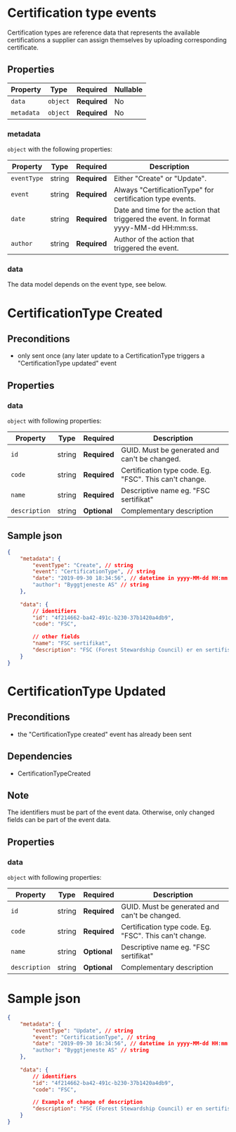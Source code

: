 # Certification type events

Certification types are reference data that represents the available certifications a supplier can assign themselves by uploading corresponding certificate. 

## Properties

| Property              | Type     | Required     | Nullable |
| --------------------- | -------- | ------------ | -------- |
| `data`                | `object` | **Required** | No       |
| `metadata`            | `object` | **Required** | No       |

### metadata

`object` with the following properties:

| Property          | Type    | Required     | Description |
| ------------------| ------- | ------------ | ------- |
| `eventType`       | string  | **Required** | Either "Create" or "Update".
| `event`           | string  | **Required** | Always "CertificationType" for certification type events.
| `date`            | string  | **Required** | Date and time for the action that triggered the event. In format yyyy-MM-dd HH:mm:ss.
| `author`          | string  | **Required** | Author of the action that triggered the event.

### data
The data model depends on the event type, see below.



# CertificationType Created 

## Preconditions
- only sent once (any later update to a CertificationType triggers a "CertificationType updated" event

## Properties

### data

`object` with following properties:

| Property                | Type    | Required     | Description |
| ----------------------- | ------- | ------------ | ------- |
| `id`                    | string  | **Required** | GUID. Must be generated and can't be changed.
| `code`			      | string | **Required**  | Certification type code. Eg. "FSC". This can't change.
| `name`           		  | string  | **Required** | Descriptive name eg. "FSC sertifikat"
| `description`           | string  | **Optional** | Complementary description 


## Sample json

```json
{
	"metadata": {
		"eventType": "Create", // string
		"event": "CertificationType", // string
		"date": "2019-09-30 18:34:56", // datetime in yyyy-MM-dd HH:mm:ss
		"author": "Byggtjeneste AS" // string
	},
	
	"data": {
		// identifiers
		"id": "4f214662-ba42-491c-b230-37b1420a4db9", 
		"code": "FSC",

		// other fields
		"name": "FSC sertifikat", 
		"description": "FSC (Forest Stewardship Council) er en sertifiseringsordning for skogbruk"
	}
}

```

# CertificationType Updated 

## Preconditions
- the "CertificationType created" event has already been sent

## Dependencies
- CertificationTypeCreated

## Note
The identifiers must be part of the event data. Otherwise, only changed fields can be part of the event data. 

## Properties
### data

`object` with following properties:

| Property                | Type    | Required     | Description |
| ----------------------- | ------- | ------------ | ------- |
| `id`                    | string  | **Required** | GUID. Must be generated and can't be changed.
| `code`			      | string | **Required**  | Certification type code. Eg. "FSC". This can't change.
| `name`           		  | string  | **Optional** | Descriptive name eg. "FSC sertifikat"
| `description`           | string  | **Optional** | Complementary description 




# Sample json

```json
{
	"metadata": {
		"eventType": "Update", // string
		"event": "CertificationType", // string
		"date": "2019-09-30 16:34:56", // datetime in yyyy-MM-dd HH:mm:ss
		"author": "Byggtjeneste AS" // string
	},
	
	"data": {
		// identifiers
		"id": "4f214662-ba42-491c-b230-37b1420a4db9", 
		"code": "FSC",

		// Example of change of description
		"description": "FSC (Forest Stewardship Council) er en sertifiseringsordning for skogbruk"
	}
}

```
